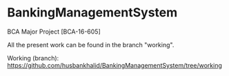# BankingManagementSystem
BCA Major Project [BCA-16-605]

All the present work can be found in the branch "working".

Working (branch): https://github.com/husbankhalid/BankingManagementSystem/tree/working
